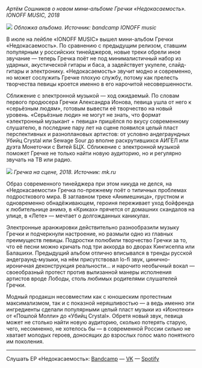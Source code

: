 _Артём Сошников о новом мини-альбоме Гречки «Недокасаемость». IONOFF MUSIC, 2018_

![](https://f4.bcbits.com/img/a1141436484_10.jpg)
_Обложка альбома. Источник: bandcamp IONOFF music_

В июле на лейбле «IONOFF MUSIC» вышел мини-альбом Гречки «Недокасаемость». По сравнению с предыдущим релизом, ставшим популярным у российских тинейджеров, новые треки обрели иное звучание — теперь Гречка поёт не под минималистичный набор из ударных, акустической гитары и баса, а задействует укулеле, слайд-гитары и электронику. «Недокасаемость» звучит модно и современно, но может сослужить Гречке плохую службу, потому как прелесть творчества певицы кроется именно в его нарочитой несовершенности.

Сближение с электронной музыкой — ход ожидаемый. По словам первого продюсера Гречки Александра Ионова, певица ушла от него к «серьёзным людям», готовым вывести её творчество на новый уровень. «Серьёзные люди» не могут не знать, что формат «электронный музыкант + певица» пришёлся по вкусу современному слушателю, в последние пару лет на сцене появился целый пласт перспективных и разноплановых артистов: от условно андеграундных Убийц Crystal или Sewage Sour до вполне раскрутившихся АИГЕЛ или дуэта Монеточки с Витей БЦХ. Сближение с электронной музыкой поможет Гречке не только найти новую аудиторию, но и регулярно звучать на ТВ или радио.

![](https://static.mk.ru/upload/entities/2018/07/05/articles/detailPicture/c3/89/da/bb/3c65418ab06a85159a56bd8a490d8bd5.jpg)
_Гречка на сцене, 2018. Источник: mk.ru_

Образ современного тинейджера при этом никуда не делся, на «Недокасаемости» Гречка по-прежнему поёт о типичных проблемах подросткового мира. В заглавном треке «Анимешница», грустном и одновременно обнадёживающем, героиня переживает уход бойфренда к любительнице анимэ, в «Криках» прячется от домашних скандалов на улице, в «Лете» — мечтает о долгожданных каникулах.

Электронные аранжировки действительно разнообразили музыку Гречки и подчеркнули настроение, но размыли одно из главных преимуществ певицы. Подростки полюбили творчество Гречки за то, что её песни можно кричать под три аккорда во дворах Кингисеппа или Балашихи. Предыдущий альбом отлично вписывался в тренды русской андеграунд-музыки, на нём присутствовал lo-fi звук, цинично-ироничная деконструкция реальности… и нарочито необычный вокал — своеобразный протест против вылизанной манеры исполнения артистов вроде Лободы, столь любимых родителями слушателей Гречки. 

Модный продакшн несовместим как с юношеским протестным максимализмом, так и с показной неряшливостью — а ведь именно эти ингредиенты сделали популярными целый пласт музыки из «Ионотеки» от «Пошлой Молли» до «Убийц Crystal». Обретя новый звук, певица может не столько найти новую аудиторию, сколько потерять старую, чего, несомненно, не хотелось бы — в современной России сильно не хватает молодых героев, доносящих до взрослых голос мало понятного им поколения.

---- 

Слушать EP «Недокасаемость»:  [Bandcamp](https://ionoffmusic.bandcamp.com/album/--18) — [VK](https://vk.com/wall-116501508_15378) — [Spotify](https://open.spotify.com/album/6bvEUxDFfzbAPFHjLfdbZR)